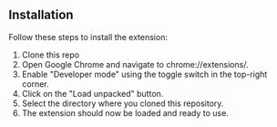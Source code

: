 ## Installation

Follow these steps to install the extension:

1. Clone this repo
2. Open Google Chrome and navigate to chrome://extensions/.
3. Enable "Developer mode" using the toggle switch in the top-right corner.
4. Click on the "Load unpacked" button.
5. Select the directory where you cloned this repository.
6. The extension should now be loaded and ready to use.
